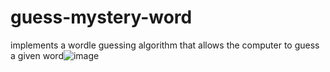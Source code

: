 # guess-mystery-word
implements a wordle guessing algorithm that allows the computer to guess a given word![image](https://user-images.githubusercontent.com/118202070/207223254-5c50e979-0bca-45d4-a6b1-471aefe4e7d3.png)
